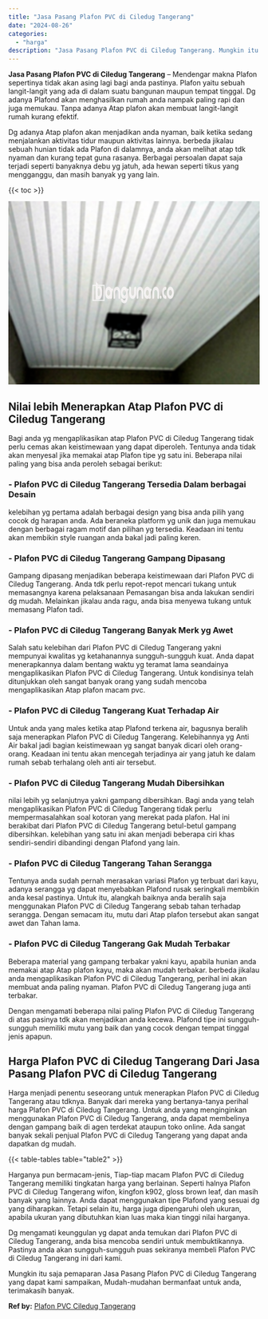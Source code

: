```yaml
---
title: "Jasa Pasang Plafon PVC di Ciledug Tangerang"
date: "2024-08-26"
categories: 
  - "harga"
description: "Jasa Pasang Plafon PVC di Ciledug Tangerang. Mungkin itu saja pemaparan Jasa Pasang Plafon PVC di Ciledug Tangerang yang dapat kami sampaikan, Mudah-mudahan..."
---
```


**Jasa Pasang Plafon PVC di Ciledug Tangerang** – Mendengar makna Plafon sepertinya tidak akan asing lagi bagi anda pastinya. Plafon yaitu sebuah langit-langit yang ada di dalam suatu bangunan maupun tempat tinggal. Dg adanya Plafond akan menghasilkan rumah anda nampak paling rapi dan juga memukau. Tanpa adanya Atap plafon akan membuat langit-langit rumah kurang efektif.

Dg adanya Atap plafon akan menjadikan anda nyaman, baik ketika sedang menjalankan aktivitas tidur maupun aktivitas lainnya. berbeda jikalau sebuah hunian tidak ada Plafon di dalamnya, anda akan melihat atap tdk nyaman dan kurang tepat guna rasanya. Berbagai persoalan dapat saja terjadi seperti banyaknya debu yg jatuh, ada hewan seperti tikus yang mengganggu, dan masih banyak yg yang lain.

{{< toc >}}

![Jasa Pasang Plafon PVC di Ciledug Tangerang](/images/flafond-pvc-murah31.png)

## Nilai lebih Menerapkan Atap Plafon PVC di Ciledug Tangerang

Bagi anda yg mengaplikasikan atap Plafon PVC di Ciledug Tangerang tidak perlu cemas akan keistimewaan yang dapat diperoleh. Tentunya anda tidak akan menyesal jika memakai atap Plafon tipe yg satu ini. Beberapa nilai paling yang bisa anda peroleh sebagai berikut:

### \- Plafon PVC di Ciledug Tangerang Tersedia Dalam berbagai Desain

kelebihan yg pertama adalah berbagai design yang bisa anda pilih yang cocok dg harapan anda. Ada beraneka platform yg unik dan juga memukau dengan berbagai ragam motif dan pilihan yg tersedia. Keadaan ini tentu akan membikin style ruangan anda bakal jadi paling keren.

### \- Plafon PVC di Ciledug Tangerang Gampang Dipasang

Gampang dipasang menjadikan beberapa keistimewaan dari Plafon PVC di Ciledug Tangerang. Anda tdk perlu repot-repot mencari tukang untuk memasangnya karena pelaksanaan Pemasangan bisa anda lakukan sendiri dg mudah. Melainkan jikalau anda ragu, anda bisa menyewa tukang untuk memasang Plafon tadi.

### \- Plafon PVC di Ciledug Tangerang Banyak Merk yg Awet

Salah satu kelebihan dari Plafon PVC di Ciledug Tangerang yakni mempunyai kwalitas yg ketahanannya sungguh-sungguh kuat. Anda dapat menerapkannya dalam bentang waktu yg teramat lama seandainya mengaplikasikan Plafon PVC di Ciledug Tangerang. Untuk kondisinya telah ditunjukkan oleh sangat banyak orang yang sudah mencoba mengaplikasikan Atap plafon macam pvc.

### \- Plafon PVC di Ciledug Tangerang Kuat Terhadap Air

Untuk anda yang males ketika atap Plafond terkena air, bagusnya beralih saja menerapkan Plafon PVC di Ciledug Tangerang. Kelebihannya yg Anti Air bakal jadi bagian keistimewaan yg sangat banyak dicari oleh orang-orang. Keadaan ini tentu akan mencegah terjadinya air yang jatuh ke dalam rumah sebab terhalang oleh anti air tersebut.

### \- Plafon PVC di Ciledug Tangerang Mudah Dibersihkan

nilai lebih yg selanjutnya yakni gampang dibersihkan. Bagi anda yang telah mengaplikasikan Plafon PVC di Ciledug Tangerang tidak perlu mempermasalahkan soal kotoran yang merekat pada plafon. Hal ini berakibat dari Plafon PVC di Ciledug Tangerang betul-betul gampang dibersihkan. kelebihan yang satu ini akan menjadi beberapa ciri khas sendiri-sendiri dibandingi dengan Plafond yang lain.

### \- Plafon PVC di Ciledug Tangerang Tahan Serangga

Tentunya anda sudah pernah merasakan variasi Plafon yg terbuat dari kayu, adanya serangga yg dapat menyebabkan Plafond rusak seringkali membikin anda kesal pastinya. Untuk itu, alangkah baiknya anda beralih saja menggunakan Plafon PVC di Ciledug Tangerang sebab tahan terhadap serangga. Dengan semacam itu, mutu dari Atap plafon tersebut akan sangat awet dan Tahan lama.

### \- Plafon PVC di Ciledug Tangerang Gak Mudah Terbakar

Beberapa material yang gampang terbakar yakni kayu, apabila hunian anda memakai atap Atap plafon kayu, maka akan mudah terbakar. berbeda jikalau anda mengaplikasikan Plafon PVC di Ciledug Tangerang, perihal ini akan membuat anda paling nyaman. Plafon PVC di Ciledug Tangerang juga anti terbakar.

Dengan mengamati beberapa nilai paling Plafon PVC di Ciledug Tangerang di atas pasinya tdk akan menjadikan anda kecewa. Plafond tipe ini sungguh-sungguh memiliki mutu yang baik dan yang cocok dengan tempat tinggal jenis apapun.

## Harga Plafon PVC di Ciledug Tangerang Dari Jasa Pasang Plafon PVC di Ciledug Tangerang

Harga menjadi penentu seseorang untuk menerapkan Plafon PVC di Ciledug Tangerang atau tdknya. Banyak dari mereka yang bertanya-tanya perihal harga Plafon PVC di Ciledug Tangerang. Untuk anda yang menginginkan menggunakan Plafon PVC di Ciledug Tangerang, anda dapat membelinya dengan gampang baik di agen terdekat ataupun toko online. Ada sangat banyak sekali penjual Plafon PVC di Ciledug Tangerang yang dapat anda dapatkan dg mudah.

{{< table-tables table="table2" >}}

Harganya pun bermacam-jenis, Tiap-tiap macam Plafon PVC di Ciledug Tangerang memiliki tingkatan harga yang berlainan. Seperti halnya Plafon PVC di Ciledug Tangerang wifon, kingfon k902, gloss brown leaf, dan masih banyak yang lainnya. Anda dapat menggunakan tipe Plafond yang sesuai dg yang diharapkan. Tetapi selain itu, harga juga dipengaruhi oleh ukuran, apabila ukuran yang dibutuhkan kian luas maka kian tinggi nilai harganya.

Dg mengamati keunggulan yg dapat anda temukan dari Plafon PVC di Ciledug Tangerang, anda bisa mencoba sendiri untuk membuktikannya. Pastinya anda akan sungguh-sungguh puas sekiranya membeli Plafon PVC di Ciledug Tangerang ini dari kami.

Mungkin itu saja pemaparan Jasa Pasang Plafon PVC di Ciledug Tangerang yang dapat kami sampaikan, Mudah-mudahan bermanfaat untuk anda, terimakasih banyak.

**Ref by:** [Plafon PVC Ciledug Tangerang](https://id.wikipedia.org/wiki/Plafon)
